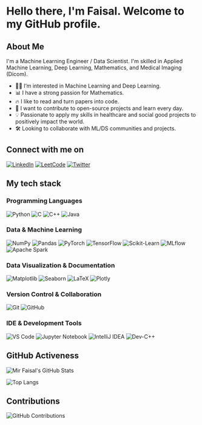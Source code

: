 # Hello there, I'm Faisal. Welcome to my GitHub profile.

## About Me

I'm a Machine Learning Engineer / Data Scientist. I'm skilled in Applied Machine Learning, Deep Learning, Mathematics, and Medical Imaging (Dicom).

- 👨‍💻 I’m interested in Machine Learning and Deep Learning.
- 📊 I have a strong passion for Mathematics.
- 🔥 I like to read and turn papers into code.
- 🌟 I want to contribute to open-source projects and learn every day.
- 💡 Passionate to apply my skills in healthcare and social good projects to positively impact the world.
- 🛠️ Looking to collaborate with ML/DS communities and projects.


## Connect with me on

[![LinkedIn](https://img.shields.io/badge/-LinkedIn-blue)](https://www.linkedin.com/in/faisal-mir-845647238)
[![LeetCode](https://img.shields.io/badge/-LeetCode-yellow)](https://leetcode.com/u/Faisalleet_7/)
[![Twitter](https://img.shields.io/badge/-Twitter-blue)](https://twitter.com/mir_faisal72)

## My tech stack

### Programming Languages
![Python](https://img.shields.io/badge/-Python-blue)
![C](https://img.shields.io/badge/-C-blue)
![C++](https://img.shields.io/badge/-C++-blue)
![Java](https://img.shields.io/badge/-Java-yellow)

### Data & Machine Learning
![NumPy](https://img.shields.io/badge/-NumPy-blue)
![Pandas](https://img.shields.io/badge/-Pandas-purple)
![PyTorch](https://img.shields.io/badge/-PyTorch-orange)
![TensorFlow](https://img.shields.io/badge/-TensorFlow-orange)
![Scikit-Learn](https://img.shields.io/badge/-Scikit--Learn-blue)
![MLflow](https://img.shields.io/badge/-MLflow-blue)
![Apache Spark](https://img.shields.io/badge/-Apache%20Spark-orange)

### Data Visualization & Documentation
![Matplotlib](https://img.shields.io/badge/-Matplotlib-blue)
![Seaborn](https://img.shields.io/badge/-Seaborn-blue)
![LaTeX](https://img.shields.io/badge/-LaTeX-blue)
![Plotly](https://img.shields.io/badge/-Plotly-green)

### Version Control & Collaboration
![Git](https://img.shields.io/badge/-Git-orange)
![GitHub](https://img.shields.io/badge/-GitHub-orange)

### IDE & Development Tools
![VS Code](https://img.shields.io/badge/-VS%20Code-blue)
![Jupyter Notebook](https://img.shields.io/badge/-Jupyter%20Notebook-orange)
![IntelliJ IDEA](https://img.shields.io/badge/-IntelliJ%20IDEA-blue)
![Dev-C++](https://img.shields.io/badge/-Dev--C++-blue)

## GitHub Activeness

![Mir Faisal's GitHub Stats](https://github-readme-stats.vercel.app/api?username=Mirfaisal72&show_icons=true&theme=radical)

![Top Langs](https://github-readme-stats.vercel.app/api/top-langs/?username=Mirfaisal72&layout=compact&theme=radical)

## Contributions

![GitHub Contributions](https://github-contribution-stats.vercel.app/api/?username=Mirfaisal72)
